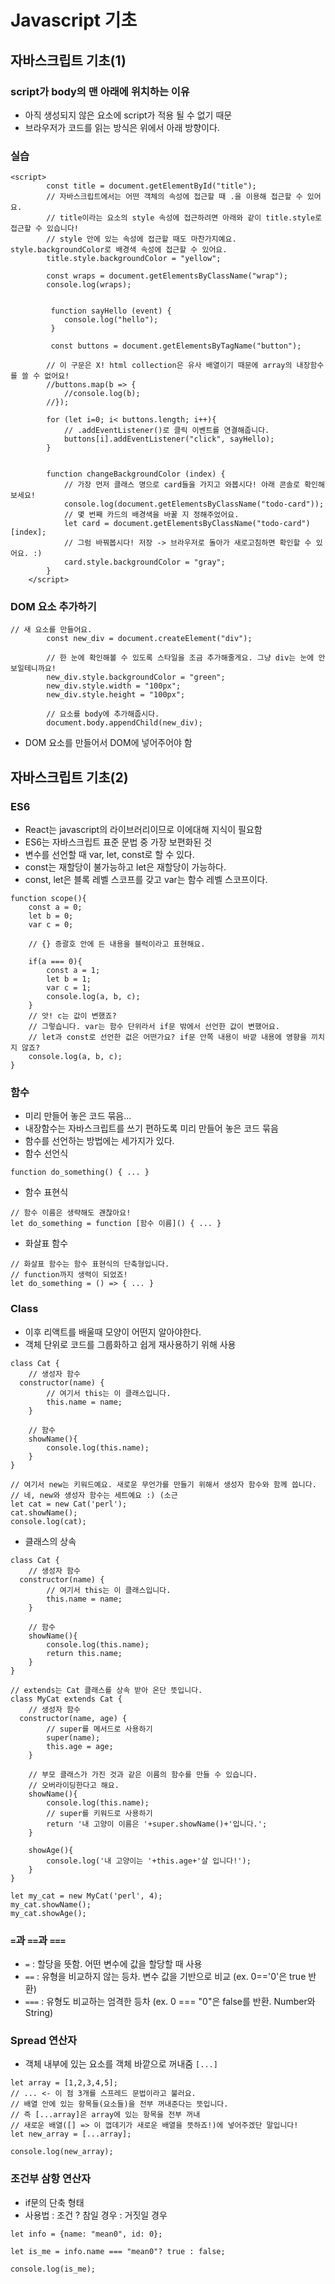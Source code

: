 # Javascript 기초

## 자바스크립트 기초(1)

### script가 body의 맨 아래에 위치하는 이유
- 아직 생성되지 않은 요소에 script가 적용 될 수 없기 때문
- 브라우저가 코드를 읽는 방식은 위에서 아래 방향이다.

### 실습
```
<script>
        const title = document.getElementById("title");
        // 자바스크립트에서는 어떤 객체의 속성에 접근할 때 .을 이용해 접근할 수 있어요.
        // title이라는 요소의 style 속성에 접근하려면 아래와 같이 title.style로 접근할 수 있습니다!
        // style 안에 있는 속성에 접근할 때도 마찬가지예요. style.backgroundColor로 배경색 속성에 접근할 수 있어요.
        title.style.backgroundColor = "yellow";

        const wraps = document.getElementsByClassName("wrap");
        console.log(wraps);


         function sayHello (event) {
            console.log("hello");             
         }

         const buttons = document.getElementsByTagName("button");

        // 이 구문은 X! html collection은 유사 배열이기 때문에 array의 내장함수를 쓸 수 없어요!
        //buttons.map(b => {
            //console.log(b);
        //});        

        for (let i=0; i< buttons.length; i++){
            // .addEventListener()로 클릭 이벤트를 연결해줍니다. 
            buttons[i].addEventListener("click", sayHello);
        }
         

        function changeBackgroundColor (index) {
            // 가장 먼저 클래스 명으로 card들을 가지고 와봅시다! 아래 콘솔로 확인해보세요!
            console.log(document.getElementsByClassName("todo-card"));
            // 몇 번째 카드의 배경색을 바꿀 지 정해주었어요.
            let card = document.getElementsByClassName("todo-card")[index];
            // 그럼 바꿔봅시다! 저장 -> 브라우저로 돌아가 새로고침하면 확인할 수 있어요. :)
            card.style.backgroundColor = "gray";
        }
    </script>
```

### DOM 요소 추가하기
```
// 새 요소를 만들어요.
        const new_div = document.createElement("div");

        // 한 눈에 확인해볼 수 있도록 스타일을 조금 추가해줄게요. 그냥 div는 눈에 안보일테니까요!
        new_div.style.backgroundColor = "green";
        new_div.style.width = "100px";
        new_div.style.height = "100px";

        // 요소를 body에 추가해줍시다.
        document.body.appendChild(new_div);
```
- DOM 요소를 만들어서 DOM에 넣어주어야 함

## 자바스크립트 기초(2)

### ES6
- React는 javascript의 라이브러리이므로 이에대해 지식이 필요함
- ES6는 자바스크립트 표준 문법 중 가장 보편화된 것
- 변수를 선언할 때 var, let, const로 할 수 있다.
- const는 재할당이 불가능하고 let은 재할당이 가능하다.
- const, let은 블록 레벨 스코프를 갖고 var는 함수 레벨 스코프이다.
```
function scope(){
	const a = 0;
	let b = 0;
	var c = 0;

	// {} 증괄호 안에 든 내용을 블럭이라고 표현해요.
	
	if(a === 0){
		const a = 1;
		let b = 1;
		var c = 1;
		console.log(a, b, c);
	}
	// 앗! c는 값이 변했죠? 
	// 그렇습니다. var는 함수 단위라서 if문 밖에서 선언한 값이 변했어요.
	// let과 const로 선언한 겂은 어떤가요? if문 안쪽 내용이 바깥 내용에 영향을 끼치지 않죠?
	console.log(a, b, c);
}
```

### 함수
- 미리 만들어 놓은 코드 묶음...
- 내장함수는 자바스크립트를 쓰기 편하도록 미리 만들어 놓은 코드 묶음
- 함수를 선언하는 방법에는 세가지가 있다.
- 함수 선언식
```
function do_something() { ... }
```
- 함수 표현식
```
// 함수 이름은 생략해도 괜찮아요!
let do_something = function [함수 이름]() { ... }
```
- 화살표 함수
```
// 화살표 함수는 함수 표현식의 단축형입니다.
// function까지 생력이 되었죠!
let do_something = () => { ... }
```

### Class
- 이후 리액트를 배울때 모양이 어떤지 알아야한다.
- 객체 단위로 코드를 그룹화하고 쉽게 재사용하기 위해 사용
```
class Cat {
	// 생성자 함수
  constructor(name) {
		// 여기서 this는 이 클래스입니다.
		this.name = name; 
	}

	// 함수
	showName(){
		console.log(this.name);
	}
}

// 여기서 new는 키워드예요. 새로운 무언가를 만들기 위해서 생성자 함수와 함께 씁니다.
// 네, new와 생성자 함수는 세트예요 :) (소근 
let cat = new Cat('perl');
cat.showName();
console.log(cat);
```
- 클래스의 상속
```
class Cat {
	// 생성자 함수
  constructor(name) {
		// 여기서 this는 이 클래스입니다.
		this.name = name; 
	}

	// 함수
	showName(){
		console.log(this.name);
		return this.name;
	}
}

// extends는 Cat 클래스를 상속 받아 온단 뜻입니다.
class MyCat extends Cat {
	// 생성자 함수
  constructor(name, age) {
		// super를 메서드로 사용하기
		super(name); 
		this.age = age; 
	}
	
	// 부모 클래스가 가진 것과 같은 이름의 함수를 만들 수 있습니다.
	// 오버라이딩한다고 해요.
	showName(){
		console.log(this.name);
		// super를 키워드로 사용하기
		return '내 고양이 이름은 '+super.showName()+'입니다.';
	}
	
	showAge(){
		console.log('내 고양이는 '+this.age+'살 입니다!');
	}
}

let my_cat = new MyCat('perl', 4);
my_cat.showName();
my_cat.showAge();
```

### `=`과 `==`과 `===`
- `=` : 할당을 뜻함. 어떤 변수에 값을 할당할 때 사용
- `==` : 유형을 비교하지 않는 등차. 변수 값을 기반으로 비교
    (ex. 0=='0'은 true 반환)
- `===` : 유형도 비교하는 엄격한 등차
    (ex. 0 === "0"은 false를 반환. Number와 String)

### Spread 연산자
- 객체 내부에 있는 요소를 객체 바깥으로 꺼내줌 `[...]`
```
let array = [1,2,3,4,5];
// ... <- 이 점 3개를 스프레드 문법이라고 불러요.
// 배열 안에 있는 항목들(요소들)을 전부 꺼내준다는 뜻입니다.
// 즉 [...array]은 array에 있는 항목을 전부 꺼내 
// 새로운 배열([] => 이 껍데기가 새로운 배열을 뜻하죠!)에 넣어주겠단 말입니다!
let new_array = [...array];

console.log(new_array);
```

### 조건부 삼항 연산자
- if문의 단축 형태
- 사용법 : 조건 ? 참일 경우 : 거짓일 경우
```
let info = {name: "mean0", id: 0};

let is_me = info.name === "mean0"? true : false;

console.log(is_me);
```
